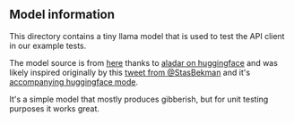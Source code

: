 ## Model information

This directory contains a tiny llama model that is used to test the API client in our example tests.

The model source is from [here](https://huggingface.co/aladar/llama-2-tiny-random-GGUF/) thanks to [aladar on huggingface](https://huggingface.co/aladar) and was likely inspired originally by this [tweet from @StasBekman](https://twitter.com/StasBekman/status/1724519457790509310) and it's [accompanying huggingface mode](https://huggingface.co/stas/tiny-random-llama-2).

It's a simple model that mostly produces gibberish, but for unit testing purposes it works great.